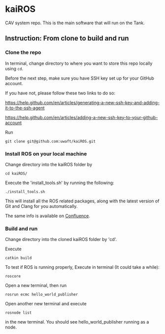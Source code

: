 

# kaiROS
CAV system repo. This is the main software that will run on the Tank.



## Instruction: From clone to build and run
### Clone the repo
In terminal, change directory to where you want to store this repo locally using `cd`.

Before the next step, make sure you have SSH key set up for your GitHub account.

If you have not, please follow these two links to do so:

https://help.github.com/en/articles/generating-a-new-ssh-key-and-adding-it-to-the-ssh-agent

https://help.github.com/en/articles/adding-a-new-ssh-key-to-your-github-account


Run

```
git clone git@github.com:uwaft/kaiROS.git
```

### Install ROS on your local machine
Change directory into the kaiROS folder by

```
cd kaiROS/
```

Execute the 'install_tools.sh' by running the following:

```
./install_tools.sh
```

This will install all the ROS related packages, along with the latest version of Git and Clang for you automatically.

The same info is available on [Confluence](https://wiki.uwaterloo.ca/display/UWAFT/Intro+to+ROS).


### Build and run
Change directory into the cloned kaiROS folder by 'cd'.

Execute

```
catkin build
```

To test if ROS is running properly, Execute in terminal (It could take a while):
```
roscore
```
Open a new terminal, then run
```
rosrun ecmc hello_world_publisher
```

Open another new terminal and execute
```
rosnode list
```
in the new terminal. You should see hello_world_publisher running as a node.
